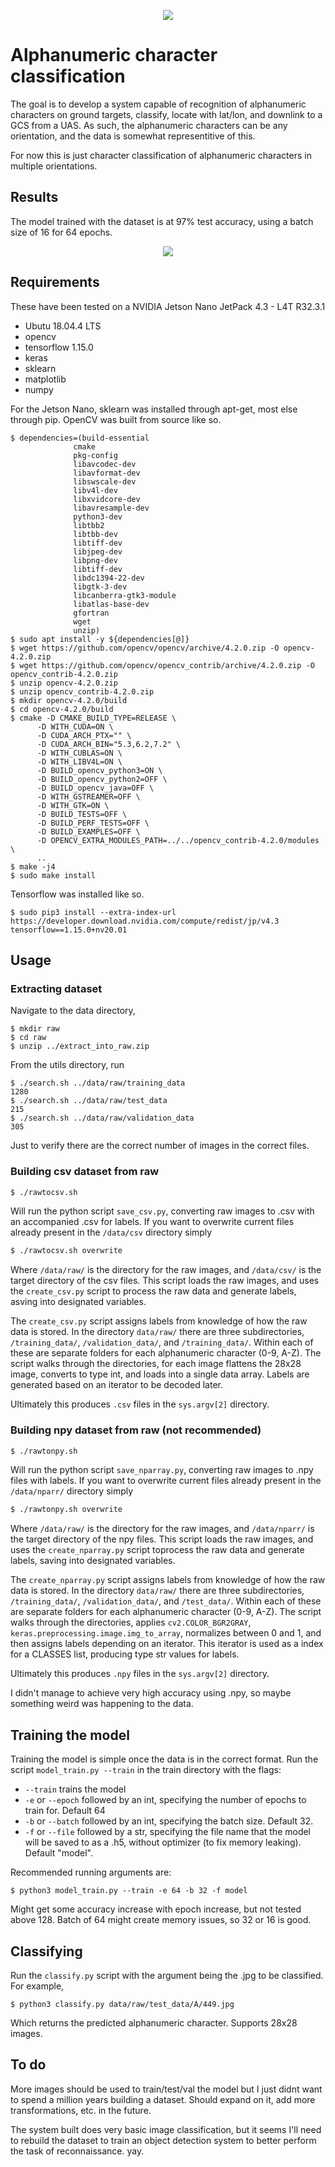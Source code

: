 <p align="center"><img src="https://raw.githubusercontent.com/onlycase/alphanum-classify/master/assets/banner.png"/></p>

# Alphanumeric character classification

The goal is to develop a system capable of recognition of alphanumeric characters on ground targets, classify, locate with lat/lon, and downlink to a GCS from a UAS. As such, the alphanumeric characters can be any orientation, and the data is somewhat representitive of this.

For now this is just character classification of alphanumeric characters in multiple orientations.

## Results

The model trained with the dataset is at 97% test accuracy, using a batch size of 16 for 64 epochs.

<p align="center"><img src="https://raw.githubusercontent.com/onlycase/alphanum-classify/master/assets/accuracy-loss.png"/></p>

## Requirements

These have been tested on a NVIDIA Jetson Nano JetPack 4.3 - L4T R32.3.1

* Ubutu 18.04.4 LTS
* opencv
* tensorflow 1.15.0
* keras
* sklearn
* matplotlib
* numpy

For the Jetson Nano, sklearn was installed through apt-get, most else through pip. OpenCV was built from source like so.

```
$ dependencies=(build-essential
              cmake
              pkg-config
              libavcodec-dev
              libavformat-dev
              libswscale-dev
              libv4l-dev
              libxvidcore-dev
              libavresample-dev
              python3-dev
              libtbb2
              libtbb-dev
              libtiff-dev
              libjpeg-dev
              libpng-dev
              libtiff-dev
              libdc1394-22-dev
              libgtk-3-dev
              libcanberra-gtk3-module
              libatlas-base-dev
              gfortran
              wget
              unzip)
$ sudo apt install -y ${dependencies[@]}
$ wget https://github.com/opencv/opencv/archive/4.2.0.zip -O opencv-4.2.0.zip
$ wget https://github.com/opencv/opencv_contrib/archive/4.2.0.zip -O opencv_contrib-4.2.0.zip
$ unzip opencv-4.2.0.zip 
$ unzip opencv_contrib-4.2.0.zip
$ mkdir opencv-4.2.0/build 
$ cd opencv-4.2.0/build
$ cmake -D CMAKE_BUILD_TYPE=RELEASE \
      -D WITH_CUDA=ON \
      -D CUDA_ARCH_PTX="" \
      -D CUDA_ARCH_BIN="5.3,6.2,7.2" \
      -D WITH_CUBLAS=ON \
      -D WITH_LIBV4L=ON \
      -D BUILD_opencv_python3=ON \
      -D BUILD_opencv_python2=OFF \
      -D BUILD_opencv_java=OFF \
      -D WITH_GSTREAMER=OFF \
      -D WITH_GTK=ON \
      -D BUILD_TESTS=OFF \
      -D BUILD_PERF_TESTS=OFF \
      -D BUILD_EXAMPLES=OFF \
      -D OPENCV_EXTRA_MODULES_PATH=../../opencv_contrib-4.2.0/modules \
      ..
$ make -j4
$ sudo make install
``` 

Tensorflow was installed like so.
```
$ sudo pip3 install --extra-index-url https://developer.download.nvidia.com/compute/redist/jp/v4.3 tensorflow==1.15.0+nv20.01
```

## Usage

### Extracting dataset

Navigate to the data directory,
```
$ mkdir raw
$ cd raw
$ unzip ../extract_into_raw.zip
```

From the utils directory, run
```
$ ./search.sh ../data/raw/training_data
1280
$ ./search.sh ../data/raw/test_data
215
$ ./search.sh ../data/raw/validation_data
305
```
Just to verify there are the correct number of images in the correct files.


### Building csv dataset from raw

```bash
$ ./rawtocsv.sh
```
Will run the python script `save_csv.py`, converting raw images to .csv with an accompanied .csv for labels. If you want to overwrite current files already present in the `/data/csv` directory simply
```bash
$ ./rawtocsv.sh overwrite
```

Where `/data/raw/` is the directory for the raw images, and `/data/csv/` is the target directory of the csv files. This script loads the raw images, and uses the `create_csv.py` script to process the raw data and generate labels, asving into designated variables.

The `create_csv.py` script assigns labels from knowledge of how the raw data is stored. In the directory `data/raw/` there are three subdirectories, `/training_data/`, `/validation_data/`, and `/training_data/`. Within each of these are separate folders for each alphanumeric character (0-9, A-Z). The script walks through the directories, for each image flattens the 28x28 image, converts to type int, and loads into a single data array. Labels are generated based on an iterator to be decoded later.

Ultimately this produces `.csv` files in the `sys.argv[2]` directory.

### Building npy dataset from raw (not recommended)

```bash
$ ./rawtonpy.sh
```
Will run the python script `save_nparray.py`, converting raw images to .npy files with labels. If you want to overwrite current files already present in the `/data/nparr/` directory simply
```bash
$ ./rawtonpy.sh overwrite
```

Where `/data/raw/` is the directory for the raw images, and `/data/nparr/` is the target directory of the npy files. This script loads the raw images, and uses the `create_nparray.py` script toprocess the raw data and generate labels, saving into designated variables.

The `create_nparray.py` script assigns labels from knowledge of how the raw data is stored. In the directory `data/raw/` there are three subdirectories, `/training_data/`, `/validation_data/`, and `/test_data/`. Within each of these are separate folders for each alphanumeric character (0-9, A-Z). The script walks through the directories, applies `cv2.COLOR_BGR2GRAY`, `keras.preprocessing.image.img_to_array`, normalizes between 0 and 1, and then assigns labels depending on an iterator. This iterator is used as a index for a CLASSES list, producing type str values for labels.

Ultimately this produces `.npy` files in the `sys.argv[2]` directory.

I didn't manage to achieve very high accuracy using .npy, so maybe something weird was happening to the data. 

## Training the model

Training the model is simple once the data is in the correct format. Run the script `model_train.py --train` in the train directory with the flags:
* `--train` trains the model
* `-e` or `--epoch` followed by an int, specifying the number of epochs to train for. Default 64
* `-b` or `--batch` followed by an int, specifying the batch size. Default 32.
* `-f` or `--file` followed by a str, specifying the file name that the model will be saved to as a .h5, without optimizer (to fix memory leaking). Default "model".

Recommended running arguments are:

```
$ python3 model_train.py --train -e 64 -b 32 -f model
```

Might get some accuracy increase with epoch increase, but not tested above 128. Batch of 64 might create memory issues, so 32 or 16 is good.

## Classifying

Run the `classify.py` script with the argument being the .jpg to be classified. For example,

```
$ python3 classify.py data/raw/test_data/A/449.jpg
```
Which returns the predicted alphanumeric character. Supports 28x28 images.

## To do

More images should be used to train/test/val the model but I just didnt want to spend a million years building a dataset. Should expand on it, add more transformations, etc. in the future.

The system built does very basic image classification, but it seems I'll need to rebuild the dataset to train an object detection system to better perform the task of reconnaissance. yay.
